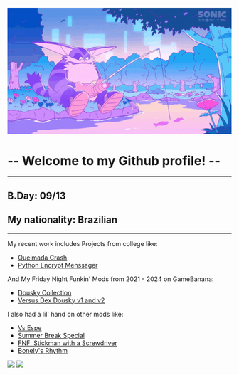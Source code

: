 <p aling= "center">
    <img src = "banner.gif" width = "800px" aling = "right" >

# -- Welcome to my Github profile! --
</p>

---

## B.Day: 09/13 
## My nationality: Brazilian
---

My recent work includes Projects from college like:
*   [Queimada Crash](https://github.com/DexDousky/APS-jogo-das-queimadas)
*   [Python Encrypt Menssager](https://github.com/DexDousky/python_rip.pynthao)

And My Friday Night Funkin' Mods from 2021 - 2024 on GameBanana:

*   [Dousky Collection](https://gamebanana.com/mods/422331)
*   [Versus Dex Dousky v1 and v2](https://gamebanana.com/mods/468489)

I also had a lil' hand on other mods like:

*   [Vs Espe](https://especulamente.com.br/projetos/46)
*   [Summer Break Special](https://gamebanana.com/mods/534099)
*   [FNF: Stickman with a Screwdriver ](https://gamebanana.com/mods/411552)
*   [Bonely's Rhythm](https://gamebanana.com/mods/535787)

<div aling="left">
<img height = "200em" src="https://github-readme-stats.vercel.app/api/top-langs/?username=DexDousky&show_icons=true&theme=bear&count_private=true"/>
<img height = "200em" src="https://github-readme-stats.vercel.app/api?username=DexDousky&show_icons=true&show_icons=true&theme=bear&count_private=true" />
</div>